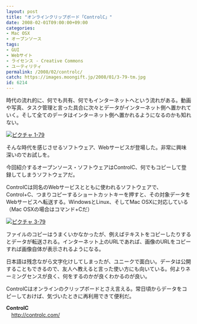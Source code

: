 ```yaml
---
layout: post
title: "オンラインクリップボード「ControlC」"
date: 2008-02-01T09:00:00+09:00
categories:
- Mac OSX
- オープンソース
tags: 
- GUI
- Webサイト
- ライセンス - Creative Commons
- ユーティリティ
permalink: /2008/02/controlc/
catch: https://images.moongift.jp/2008/01/3-79-tm.jpg
id: 6214
---
```

時代の流れ的に、何でも共有、何でもインターネットへという流れがある。動画や写真、タスク管理と言った具合に次々とデータがインターネット側へ置かれていく。そして全てのデータはインターネット側へ置かれるようになるのかも知れない。   
  
[![ピクチャ 1-79](https://images.moongift.jp/2008/01/1-79-tm.jpg)](https://images.moongift.jp/2008/01/1-79.png)  
  
そんな時代を感じさせるソフトウェア、Webサービスが登場した。非常に興味深いのでお試しを。   
  
今回紹介するオープンソース・ソフトウェアはControlC、何でもコピーして登録してしまうソフトウェアだ。   
<!--more-->  
ControlCは同名のWebサービスとともに使われるソフトウェアで、Control+C、つまりコピーするショートカットキーを押すと、その対象データをWebサービスへ転送する。WindowsとLinux、そしてMac OSXに対応している（Mac OSXの場合はコマンド+Cだ）   
  
[![ピクチャ 3-79](https://images.moongift.jp/2008/01/3-79-tm.jpg)](https://images.moongift.jp/2008/01/3-79.png)  
  
ファイルのコピーはうまくいかなかったが、例えばテキストをコピーしたりするとデータが転送される。インターネット上のURLであれば、画像のURLをコピーすれば画像自体が表示されるようになる。   
  
日本語は残念ながら文字化けしてしまったが、ユニークで面白い。データは公開することもできるので、友人へ教えると言った使い方にも向いている。何よりネーミングセンスが良く、何をするのかが良くわかるのが良い。   
  
ControlCはオンラインのクリップボードとさえ言える。常日頃からデータをコピーしておけば、気づいたときに再利用できて便利だ。   
  
**ControlC**   
　[http://controlc.com/   
](http://controlc.com/)

